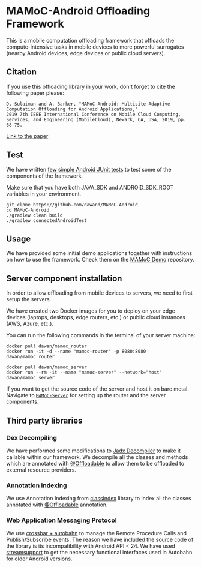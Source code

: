 # MAMoC-Android Offloading Framework

This is a mobile computation offloading framework that offloads the compute-intensive tasks in mobile devices to more powerful
surrogates (nearby Android devices, edge devices or public cloud servers). 

## Citation
If you use this offloading library in your work, don't forget to cite the following paper please:
```
D. Sulaiman and A. Barker, "MAMoC-Android: Multisite Adaptive Computation Offloading for Android Applications,"
2019 7th IEEE International Conference on Mobile Cloud Computing, Services, and Engineering (MobileCloud), Newark, CA, USA, 2019, pp. 68-75.
```
[Link to the paper](http://ieeexplore.ieee.org/stamp/stamp.jsp?tp=&arnumber=8710699&isnumber=8710648)

## Test

We have written [few simple Android JUnit tests](./mamoc_client/src/androidTest/java/uk/ac/standrews/cs/mamoc_client/ExampleInstrumentedTest.java) to test some of the components of the framework.

Make sure that you have both JAVA_SDK and ANDROID_SDK_ROOT variables in your environment.

```
git clone https://github.com/dawand/MAMoC-Android
cd MAMoC-Android
./gradlew clean build
./gradlew connectedAndroidTest
```

## Usage
We have provided some initial demo applications together with instructions on how to use the framework.
Check them on the [MAMoC Demo](https://github.com/dawand/MAMoC_Demo) repository. 

## Server component installation

In order to allow offloading from mobile devices to servers, we need to first setup the servers. 

We have created two Docker images for you to deploy on your edge devices (laptops, desktops, edge routers, etc.) or 
public cloud instances (AWS, Azure, etc.). 

You can run the following commands in the terminal of your server machine:

```
docker pull dawan/mamoc_router
docker run -it -d --name "mamoc-router" -p 8080:8080 dawan/mamoc_router

docker pull dawan/mamoc_server
docker run --rm -it --name "mamoc-server" --network="host" dawan/mamoc_server
```

If you want to get the source code of the server and host it on bare metal. Navigate to [`MAMoC-Server`](https://github.com/dawand/MAMoC-Server) 
for setting up the router and the server components.

## Third party libraries

### Dex Decompiling

We have performed some modifications to [Jadx Decompiler](https://github.com/skylot/jadx) to make it callable within our framework. 
We decompile all the classes and methods which are annotated with 
[@Offloadable](mamoc_client/src/main/java/uk/ac/standrews/cs/mamoc_client/Annotation/Offloadable.java) to allow them to be offloaded to external resource providers.
 
### Annotation Indexing
We use Annotation Indexing from [classindex](https://github.com/atteo/classindex) library to index all the classes annotated with
[@Offloadable](mamoc_client/src/main/java/uk/ac/standrews/cs/mamoc_client/Annotation/Offloadable.java) annotation.

### Web Application Messaging Protocol
We use [crossbar + autobahn](https://github.com/crossbario/autobahn-java) to manage the Remote Procedure Calls and Publish/Subscribe events. 
The reason we have included the source code of the library is its incompatibility with Android API < 24. 
We have used [streamsupport](https://github.com/streamsupport/streamsupport) to get the necessary functional interfaces used in Autobahn for older Android versions.


